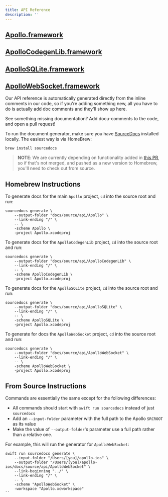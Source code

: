 ```yaml
---
title: API Reference
description: ''
---
```


## [Apollo.framework](../api/Apollo/README/)
## [ApolloCodegenLib.framework](../api/ApolloCodegenLib/README)
## [ApolloSQLite.framework](../api/ApolloSQLite/README/)
## [ApolloWebSocket.framework](../api/ApolloWebSocket/README/)

Our API reference is automatically generated directly from the inline comments in our code, so if you're adding something new, all you have to do is actually add doc comments and they'll show up here. 

See something missing documentation? Add docu-comments to the code, and open a pull request!

To run the document generator, make sure you have [SourceDocs](https://github.com/eneko/SourceDocs) installed locally. The easiest way is via HomeBrew: 

```
brew install sourcedocs
```

>**NOTE**: We are currently depending on functionality added in [this PR](https://github.com/eneko/SourceDocs/pull/20), so if that's not merged, and pushed as a new version to Homebrew, you'll need to check out from source. 

## Homebrew Instructions

To generate docs for the main `Apollo` project, `cd` into the source root and run: 

```
sourcedocs generate \
    --output-folder "docs/source/api/Apollo" \
    --link-ending "/" \
    -- \
    -scheme Apollo \
    -project Apollo.xcodeproj
```

To generate docs for the `ApolloCodegenLib` project, `cd` into the source root and run: 

```
sourcedocs generate \
    --output-folder "docs/source/api/ApolloCodegenLib" \
    --link-ending "/" \
    -- \
    -scheme ApolloCodegenLib \
    -project Apollo.xcodeproj
```


To generate docs for the `ApolloSQLite` project, `cd` into the source root and run: 

```
sourcedocs generate \
    --output-folder "docs/source/api/ApolloSQLite" \
    --link-ending "/" \
    -- \
    -scheme ApolloSQLite \
    -project Apollo.xcodeproj
```

To generate for docs the `ApolloWebSocket` project, `cd` into the source root and run: 

```
sourcedocs generate \
    --output-folder "docs/source/api/ApolloWebSocket" \
    --link-ending "/" \
    -- \
    -scheme ApolloWebSocket \
    -project Apollo.xcodeproj
```

## From Source Instructions

Commands are essentially the same except for the following differences: 

- All commands should start with `swift run sourcedocs` instead of just `sourcedocs`
- Add an `--input-folder` parameter with the full path to the Apollo `SRCROOT` as its value
- Make the value of `--output-folder`'s parameter use a full path rather than a relative one.

For example, this will run the generator for `ApolloWebSocket`:

``` 
swift run sourcedocs generate \
    --input-folder "/Users/[you]/apollo-ios" \
    --output-folder "/Users/[you]/apollo-ios/docs/source/api/ApolloWebSocket" \
    --link-beginning "../" \
    --link-ending "/" \
    -- \
    -scheme "ApolloWebSocket" \
    -workspace "Apollo.xcworkspace"
``
